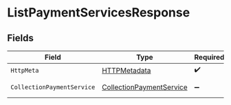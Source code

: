 # ListPaymentServicesResponse


## Fields

| Field                                                                           | Type                                                                            | Required                                                                        | Description                                                                     |
| ------------------------------------------------------------------------------- | ------------------------------------------------------------------------------- | ------------------------------------------------------------------------------- | ------------------------------------------------------------------------------- |
| `HttpMeta`                                                                      | [HTTPMetadata](../../Models/Components/HTTPMetadata.md)                         | :heavy_check_mark:                                                              | N/A                                                                             |
| `CollectionPaymentService`                                                      | [CollectionPaymentService](../../Models/Components/CollectionPaymentService.md) | :heavy_minus_sign:                                                              | Successful Response                                                             |